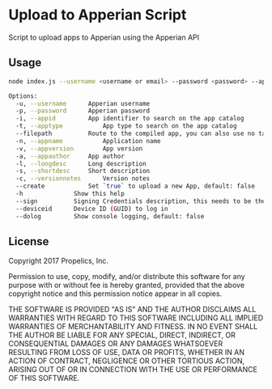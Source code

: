 # Upload to Apperian Script
Script to upload apps to Apperian using the Apperian API

## Usage

  ```bash
  node index.js --username <username or email> --password <password> --appid com.propelics.test --apptype <ios|android|microsoft> --filepath "~/Documents/App.ipa" [--appname AppName] [--appversion 3.0.1] [--appauthor Propelics] [--longdesc "Long Description"] [--shortdesc "Description"] [--versionnotes "Version Notes"] [--create true] [-h] [--sign "Description"] [--deviceid "(GUID)"]

  Options:
    -u, --username		Apperian username
    -p, --password		Apperian password
    -i, --appid			App identifier to search on the app catalog
    -t, --apptype			App type to search on the app catalog
    --filepath			Route to the compiled app, you can also use no tag for this
    -n, --appname			Application name
    -v, --appversion		App version
    -a, --appauthor		App author
    -l, --longdesc		Long description
    -s, --shortdesc		Short description
    -c, --versionnotes		Version notes
    --create			Set `true` to upload a new App, default: false
    -h				Show this help
	--sign			Signing Credentials description, this needs to be the exact description
	--deviceid		Device ID (GUID) to log in
    --dolog			Show console logging, default: false
  ```

## License

Copyright 2017 Propelics, Inc.

Permission to use, copy, modify, and/or distribute this software for any purpose with or without fee is hereby granted, provided that the above copyright notice and this permission notice appear in all copies.

THE SOFTWARE IS PROVIDED "AS IS" AND THE AUTHOR DISCLAIMS ALL WARRANTIES WITH REGARD TO THIS SOFTWARE INCLUDING ALL IMPLIED WARRANTIES OF MERCHANTABILITY AND FITNESS. IN NO EVENT SHALL THE AUTHOR BE LIABLE FOR ANY SPECIAL, DIRECT, INDIRECT, OR CONSEQUENTIAL DAMAGES OR ANY DAMAGES WHATSOEVER RESULTING FROM LOSS OF USE, DATA OR PROFITS, WHETHER IN AN ACTION OF CONTRACT, NEGLIGENCE OR OTHER TORTIOUS ACTION, ARISING OUT OF OR IN CONNECTION WITH THE USE OR PERFORMANCE OF THIS SOFTWARE.

